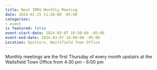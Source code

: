 ```yaml
---
title: Next IMRV Monthly Meeting
date: 2024-02-25 11:26:00 -05:00
categories:
- event
is featured: false
event-start-date: 2024-03-07 16:30:00 -05:00
event-end-date: 2024-03-07 18:00:00 -05:00
Location: Upstairs, Waitsfield Town Office
---
```


Monthly meetings are the first Thursday of every month upstairs at the Waitsfield Town Office from 4:30 pm - 6:00 pm 
